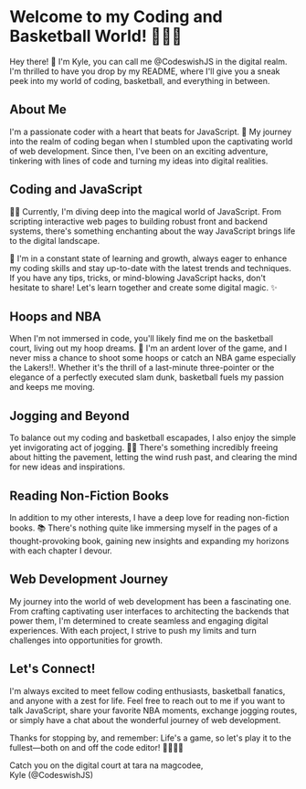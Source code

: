 # Welcome to my Coding and Basketball World! 🏀👨‍💻  
Hey there! 👋 I'm Kyle, you can call me @CodeswishJS in the digital realm. I'm thrilled to have you drop by my README, where I'll give you a sneak peek into my world of coding, basketball, and everything in between.

## About Me  
I'm a passionate coder with a heart that beats for JavaScript. 🚀 My journey into the realm of coding began when I stumbled upon the captivating world of web development. Since then, I've been on an exciting adventure, tinkering with lines of code and turning my ideas into digital realities.

## Coding and JavaScript  
👨‍💻 Currently, I'm diving deep into the magical world of JavaScript. From scripting interactive web pages to building robust front and backend systems, there's something enchanting about the way JavaScript brings life to the digital landscape.

🌱 I'm in a constant state of learning and growth, always eager to enhance my coding skills and stay up-to-date with the latest trends and techniques. If you have any tips, tricks, or mind-blowing JavaScript hacks, don't hesitate to share! Let's learn together and create some digital magic. ✨

## Hoops and NBA  
When I'm not immersed in code, you'll likely find me on the basketball court, living out my hoop dreams. 🏀 I'm an ardent lover of the game, and I never miss a chance to shoot some hoops or catch an NBA game especially the Lakers!!. Whether it's the thrill of a last-minute three-pointer or the elegance of a perfectly executed slam dunk, basketball fuels my passion and keeps me moving.

## Jogging and Beyond  
To balance out my coding and basketball escapades, I also enjoy the simple yet invigorating act of jogging. 🏃‍♂️ There's something incredibly freeing about hitting the pavement, letting the wind rush past, and clearing the mind for new ideas and inspirations.

## Reading Non-Fiction Books  
In addition to my other interests, I have a deep love for reading non-fiction books. 📚 There's nothing quite like immersing myself in the pages of a thought-provoking book, gaining new insights and expanding my horizons with each chapter I devour.

## Web Development Journey  
My journey into the world of web development has been a fascinating one. From crafting captivating user interfaces to architecting the backends that power them, I'm determined to create seamless and engaging digital experiences. With each project, I strive to push my limits and turn challenges into opportunities for growth.

## Let's Connect!  
I'm always excited to meet fellow coding enthusiasts, basketball fanatics, and anyone with a zest for life. Feel free to reach out to me if you want to talk JavaScript, share your favorite NBA moments, exchange jogging routes, or simply have a chat about the wonderful journey of web development.

Thanks for stopping by, and remember: Life's a game, so let's play it to the fullest—both on and off the code editor! 🚀🏀🏃‍♂️

Catch you on the digital court at tara na magcodee,   
Kyle (@CodeswishJS)
